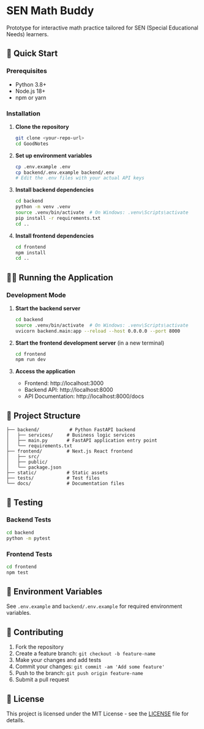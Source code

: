 # SEN Math Buddy

Prototype for interactive math practice tailored for SEN (Special Educational Needs) learners.

## 🚀 Quick Start

### Prerequisites
- Python 3.8+ 
- Node.js 18+
- npm or yarn

### Installation

1. **Clone the repository**
   ```bash
   git clone <your-repo-url>
   cd GoodNotes
   ```

2. **Set up environment variables**
   ```bash
   cp .env.example .env
   cp backend/.env.example backend/.env
   # Edit the .env files with your actual API keys
   ```

3. **Install backend dependencies**
   ```bash
   cd backend
   python -m venv .venv
   source .venv/bin/activate  # On Windows: .venv\Scripts\activate
   pip install -r requirements.txt
   cd ..
   ```

4. **Install frontend dependencies**
   ```bash
   cd frontend
   npm install
   cd ..
   ```

## 🏃‍♂️ Running the Application

### Development Mode

1. **Start the backend server**
   ```bash
   cd backend
   source .venv/bin/activate  # On Windows: .venv\Scripts\activate
   uvicorn backend.main:app --reload --host 0.0.0.0 --port 8000
   ```

2. **Start the frontend development server** (in a new terminal)
   ```bash
   cd frontend
   npm run dev
   ```

3. **Access the application**
   - Frontend: http://localhost:3000
   - Backend API: http://localhost:8000
   - API Documentation: http://localhost:8000/docs

## 📁 Project Structure

```
├── backend/           # Python FastAPI backend
│   ├── services/     # Business logic services
│   ├── main.py       # FastAPI application entry point
│   └── requirements.txt
├── frontend/         # Next.js React frontend
│   ├── src/
│   ├── public/
│   └── package.json
├── static/           # Static assets
├── tests/            # Test files
└── docs/             # Documentation files
```

## 🧪 Testing

### Backend Tests
```bash
cd backend
python -m pytest
```

### Frontend Tests
```bash
cd frontend
npm test
```

## 📝 Environment Variables

See `.env.example` and `backend/.env.example` for required environment variables.

## 🤝 Contributing

1. Fork the repository
2. Create a feature branch: `git checkout -b feature-name`
3. Make your changes and add tests
4. Commit your changes: `git commit -am 'Add some feature'`
5. Push to the branch: `git push origin feature-name`
6. Submit a pull request

## 📄 License

This project is licensed under the MIT License - see the [LICENSE](LICENSE) file for details.
